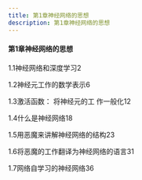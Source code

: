 ```yaml
---
title: 第1章神经网络的思想
description: 第1章神经网络的思想
---
```


#### 第1章神经网络的思想

1.1神经网络和深度学习2

1.2神经元工作的数学表示6

1.3激活函数： 将神经元的工  作一般化12

1.4什么是神经网络18

1.5用恶魔来讲解神经网络的结构23

1.6将恶魔的工作翻译为神经网络的语言31

1.7网络自学习的神经网络36